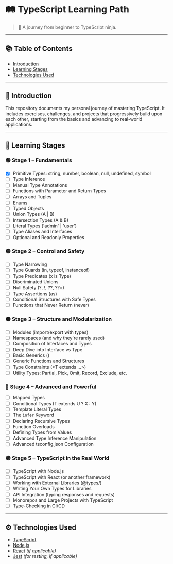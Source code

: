 
# 🛤 TypeScript Learning Path

> 🚀 A journey from beginner to TypeScript ninja.

---

## 📚 Table of Contents

- [Introduction](#introduction)
- [Learning Stages](#learning-stages)
- [Technologies Used](#technologies-used)

---

## 📝 Introduction

This repository documents my personal journey of mastering TypeScript. It includes exercises, challenges, and projects that progressively build upon each other, starting from the basics and advancing to real-world applications.

---

## 🧭 Learning Stages

### 🟢 Stage 1 – Fundamentals

- [x] Primitive Types: string, number, boolean, null, undefined, symbol
- [ ] Type Inference
- [ ] Manual Type Annotations
- [ ] Functions with Parameter and Return Types
- [ ] Arrays and Tuples
- [ ] Enums
- [ ] Typed Objects
- [ ] Union Types (A | B)
- [ ] Intersection Types (A & B)
- [ ] Literal Types ('admin' | 'user')
- [ ] Type Aliases and Interfaces
- [ ] Optional and Readonly Properties

### 🟡 Stage 2 – Control and Safety

- [ ] Type Narrowing
- [ ] Type Guards (in, typeof, instanceof)
- [ ] Type Predicates (x is Type)
- [ ] Discriminated Unions
- [ ] Null Safety (?, !, ??, ??=)
- [ ] Type Assertions (as)
- [ ] Conditional Structures with Safe Types
- [ ] Functions that Never Return (never)

### 🟠 Stage 3 – Structure and Modularization

- [ ] Modules (import/export with types)
- [ ] Namespaces (and why they're rarely used)
- [ ] Composition of Interfaces and Types
- [ ] Deep Dive into Interface vs Type
- [ ] Basic Generics (<T>)
- [ ] Generic Functions and Structures
- [ ] Type Constraints (<T extends ...>)
- [ ] Utility Types: Partial, Pick, Omit, Record, Exclude, etc.

### 🔵 Stage 4 – Advanced and Powerful

- [ ] Mapped Types
- [ ] Conditional Types (T extends U ? X : Y)
- [ ] Template Literal Types
- [ ] The `infer` Keyword
- [ ] Declaring Recursive Types
- [ ] Function Overloads
- [ ] Defining Types from Values
- [ ] Advanced Type Inference Manipulation
- [ ] Advanced tsconfig.json Configuration

### 🟣 Stage 5 – TypeScript in the Real World

- [ ] TypeScript with Node.js
- [ ] TypeScript with React (or another framework)
- [ ] Working with External Libraries (@types/)
- [ ] Writing Your Own Types for Libraries
- [ ] API Integration (typing responses and requests)
- [ ] Monorepos and Large Projects with TypeScript
- [ ] Type-Checking in CI/CD

---

## ⚙️ Technologies Used

- [TypeScript](https://www.typescriptlang.org/)
- [Node.js](https://nodejs.org/)
- [React](https://reactjs.org/) *(if applicable)*
- [Jest](https://jestjs.io/) *(for testing, if applicable)*
